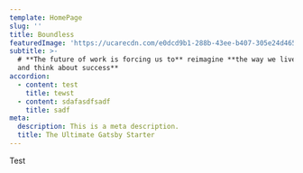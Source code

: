 ```yaml
---
template: HomePage
slug: ''
title: Boundless
featuredImage: 'https://ucarecdn.com/e0dcd9b1-288b-43ee-b407-305e24d465c9/'
subtitle: >-
  # **The future of work is forcing us to** reimagine **the way we live, work
  and think about success**
accordion:
  - content: test
    title: tewst
  - content: sdafasdfsadf
    title: sadf
meta:
  description: This is a meta description.
  title: The Ultimate Gatsby Starter
---
```

Test
